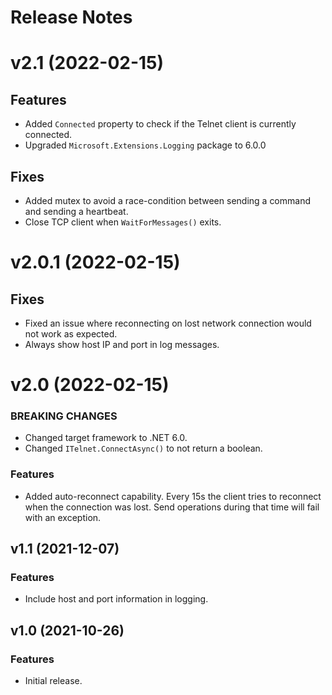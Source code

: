# Release Notes

# v2.1 (2022-02-15)

## Features

* Added `Connected` property to check if the Telnet client is currently connected.
* Upgraded `Microsoft.Extensions.Logging` package to 6.0.0

## Fixes

* Added mutex to avoid a race-condition between sending a command and sending a heartbeat.
* Close TCP client when `WaitForMessages()` exits.


# v2.0.1 (2022-02-15)

## Fixes

* Fixed an issue where reconnecting on lost network connection would not work as expected.
* Always show host IP and port in log messages.

# v2.0 (2022-02-15)

### BREAKING CHANGES

* Changed target framework to .NET 6.0.
* Changed `ITelnet.ConnectAsync()` to not return a boolean.

### Features

* Added auto-reconnect capability. Every 15s the client tries to reconnect when the connection was lost. Send operations during that time will fail with an exception.


## v1.1 (2021-12-07)

### Features

* Include host and port information in logging.


## v1.0 (2021-10-26)

### Features

* Initial release.
